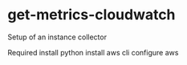 # get-metrics-cloudwatch


Setup of an instance collector


Required 
install python
install aws cli
configure aws 
  
